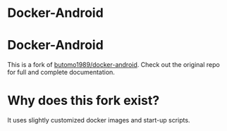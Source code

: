 Docker-Android
==============
# Docker-Android
This is a fork of [butomo1989/docker-android](https://github.com/butomo1989/docker-android). Check out the original repo for full and complete documentation.

# Why does this fork exist?
 It uses slightly customized docker images and start-up scripts.
 